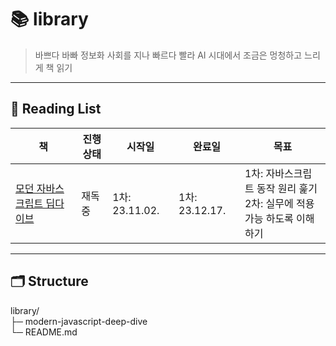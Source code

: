 # 📚 library
> 바쁘다 바빠 정보화 사회를 지나 빠르다 빨라 AI 시대에서 조금은 멍청하고 느리게 책 읽기
---

## 📖 Reading List

| 책 | 진행상태 | 시작일 | 완료일 | 목표 |
|----|-----------|--------|--------|------|
| [모던 자바스크립트 딥다이브](./modern-javascript-deep-dive/README.md) | 재독중 | 1차: 23.11.02. | 1차: 23.12.17. | 1차: 자바스크립트 동작 원리 훑기<br>2차: 실무에 적용가능 하도록 이해하기 |


---

## 🗂 Structure
library/  
    ├─ modern-javascript-deep-dive  
    └─ README.md
